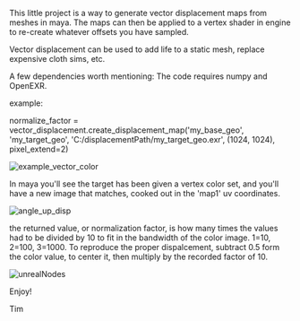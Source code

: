 This little project is a way to generate vector displacement maps from meshes in maya.  The maps can then be applied to a vertex shader in engine to re-create whatever offsets you have sampled.

Vector displacement can be used to add life to a static mesh, replace expensive cloth sims, etc.

A few dependencies worth mentioning:  The code requires numpy and OpenEXR.

example:

normalize_factor = vector_displacement.create_displacement_map('my_base_geo', 'my_target_geo', 'C:/displacementPath/my_target_geo.exr', (1024, 1024), pixel_extend=2)

![example_vector_color](https://github.com/user-attachments/assets/947ada0a-68c8-4f7e-aba4-d9922f787e68)

In maya you'll see the target has been given a vertex color set, and you'll have a new image that matches, cooked out in the 'map1' uv coordinates.

![angle_up_disp](https://github.com/user-attachments/assets/399f2c7d-636a-4670-ba61-892d09a30040)

the returned value, or normalization factor, is how many times the values had to be divided by 10 to fit in the bandwidth of the color image. 1=10, 2=100, 3=1000. 
To reproduce the proper dispalcement,  subtract 0.5 form the color value, to center it, then multiply by the recorded factor of 10.

![unrealNodes](https://github.com/user-attachments/assets/7a8930fe-a63f-4b8a-85f5-ccf9b1e5286b)

Enjoy!

  Tim
